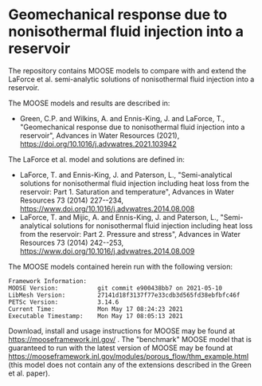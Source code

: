 # Geomechanical response due to nonisothermal fluid injection into a reservoir

The repository contains MOOSE models to compare with and extend the LaForce et al. semi-analytic solutions of nonisothermal fluid injection into a reservoir.

The MOOSE models and results are described in:

- Green, C.P. and Wilkins, A. and Ennis-King, J. and LaForce, T., "Geomechanical response due to nonisothermal fluid injection into a reservoir", Advances in Water Resources (2021), https://doi.org/10.1016/j.advwatres.2021.103942

The LaForce et al. model and solutions are defined in:

- LaForce, T. and Ennis-King, J. and Paterson, L., "Semi-analytical solutions for nonisothermal fluid injection including heat loss from the reservoir: Part 1. Saturation and temperature", Advances in Water Resources 73 (2014) 227--234, https://www.doi.org/10.1016/j.advwatres.2014.08.008
- LaForce, T. and Mijic, A. and Ennis-King, J. and Paterson, L., "Semi-analytical solutions for nonisothermal fluid injection including heat loss from the reservoir: Part 2.  Pressure and stress", Advances in Water Resources 73 (2014) 242--253, https://www.doi.org/10.1016/j.advwatres.2014.08.009

The MOOSE models contained herein run with the following version:

```
Framework Information:
MOOSE Version:           git commit e900438bb7 on 2021-05-10
LibMesh Version:         27141d18f3137f77e33cdb3d565fd38ebfbfc46f
PETSc Version:           3.14.6
Current Time:            Mon May 17 08:24:23 2021
Executable Timestamp:    Mon May 17 08:05:13 2021
```

Download, install and usage instructions for MOOSE may be found at https://mooseframework.inl.gov/ .   The "benchmark" MOOSE model that is guaranteed to run with the latest version of MOOSE may be found at https://mooseframework.inl.gov/modules/porous_flow/thm_example.html (this model does not contain any of the extensions described in the Green et al. paper).




